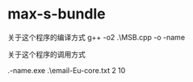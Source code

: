 # max-s-bundle

关于这个程序的编译方式
g++ -o2 .\MSB.cpp -o -name

关于这个程序的调用方式

.\-name.exe .\email-Eu-core.txt 2 10